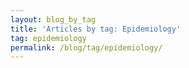 ```yaml
---
layout: blog_by_tag
title: 'Articles by tag: Epidemiology'
tag: epidemiology
permalink: /blog/tag/epidemiology/
---
```

